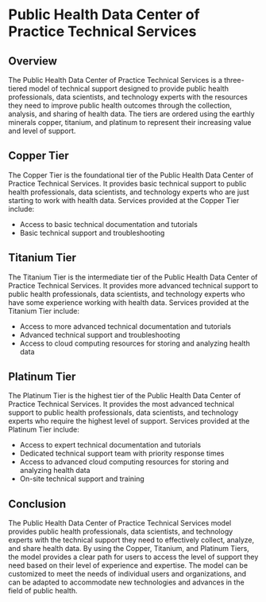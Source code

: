 # Public Health Data Center of Practice Technical Services

## Overview
The Public Health Data Center of Practice Technical Services is a three-tiered model of technical support designed to provide public health professionals, data scientists, and technology experts with the resources they need to improve public health outcomes through the collection, analysis, and sharing of health data. The tiers are ordered using the earthly minerals copper, titanium, and platinum to represent their increasing value and level of support.

## Copper Tier
The Copper Tier is the foundational tier of the Public Health Data Center of Practice Technical Services. It provides basic technical support to public health professionals, data scientists, and technology experts who are just starting to work with health data. Services provided at the Copper Tier include:
- Access to basic technical documentation and tutorials
- Basic technical support and troubleshooting

## Titanium Tier
The Titanium Tier is the intermediate tier of the Public Health Data Center of Practice Technical Services. It provides more advanced technical support to public health professionals, data scientists, and technology experts who have some experience working with health data. Services provided at the Titanium Tier include:
- Access to more advanced technical documentation and tutorials
- Advanced technical support and troubleshooting
- Access to cloud computing resources for storing and analyzing health data

## Platinum Tier
The Platinum Tier is the highest tier of the Public Health Data Center of Practice Technical Services. It provides the most advanced technical support to public health professionals, data scientists, and technology experts who require the highest level of support. Services provided at the Platinum Tier include:
- Access to expert technical documentation and tutorials
- Dedicated technical support team with priority response times
- Access to advanced cloud computing resources for storing and analyzing health data
- On-site technical support and training

## Conclusion
The Public Health Data Center of Practice Technical Services model provides public health professionals, data scientists, and technology experts with the technical support they need to effectively collect, analyze, and share health data. By using the Copper, Titanium, and Platinum Tiers, the model provides a clear path for users to access the level of support they need based on their level of experience and expertise. The model can be customized to meet the needs of individual users and organizations, and can be adapted to accommodate new technologies and advances in the field of public health.
